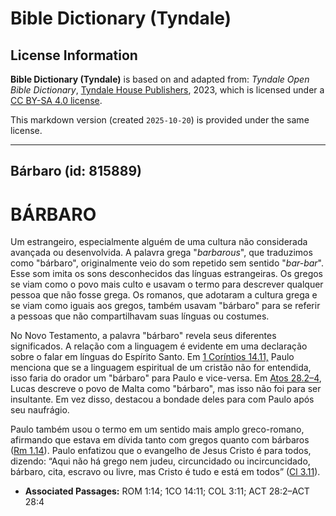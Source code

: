 # Bible Dictionary (Tyndale)

## License Information

**Bible Dictionary (Tyndale)** is based on and adapted from: _Tyndale Open Bible Dictionary_, [Tyndale House Publishers](https://tyndaleopenresources.com/), 2023, which is licensed under a [CC BY-SA 4.0 license](https://creativecommons.org/licenses/by-sa/4.0/legalcode.en).

This markdown version (created `2025-10-20`) is provided under the same license.



--------------------------------

## Bárbaro (id: 815889)

BÁRBARO
=======

Um estrangeiro, especialmente alguém de uma cultura não considerada avançada ou desenvolvida. A palavra grega "*barbarous*", que traduzimos como "bárbaro", originalmente veio do som repetido sem sentido "*bar\-bar*". Esse som imita os sons desconhecidos das línguas estrangeiras. Os gregos se viam como o povo mais culto e usavam o termo para descrever qualquer pessoa que não fosse grega. Os romanos, que adotaram a cultura grega e se viam como iguais aos gregos, também usavam "bárbaro" para se referir a pessoas que não compartilhavam suas línguas ou costumes.

No Novo Testamento, a palavra "bárbaro" revela seus diferentes significados. A relação com a linguagem é evidente em uma declaração sobre o falar em línguas do Espírito Santo. Em [1 Coríntios 14\.11,](https://ref.ly/1Cor14:11) Paulo menciona que se a linguagem espiritual de um cristão não for entendida, isso faria do orador um "bárbaro" para Paulo e vice\-versa. Em [Atos 28\.2–4](https://ref.ly/Acts28:2-Acts28:4), Lucas descreve o povo de Malta como "bárbaro", mas isso não foi para ser insultante. Em vez disso, destacou a bondade deles para com Paulo após seu naufrágio.

Paulo também usou o termo em um sentido mais amplo greco\-romano, afirmando que estava em dívida tanto com gregos quanto com bárbaros ([Rm 1\.14](https://ref.ly/Rom1:14)). Paulo enfatizou que o evangelho de Jesus Cristo é para todos, dizendo: “Aqui não há grego nem judeu, circuncidado ou incircuncidado, bárbaro, cita, escravo ou livre, mas Cristo é tudo e está em todos” ([Cl 3\.11](https://ref.ly/Col3:11)).

* **Associated Passages:** ROM 1:14; 1CO 14:11; COL 3:11; ACT 28:2–ACT 28:4

